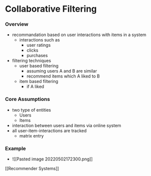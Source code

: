 # Collaborative Filtering
### Overview
+ recommandation based on user interactions with items in a system
	+ interactions such as
		+ user ratings
		+ clicks
		+ purchases
+ filtering techniques
	+ user based filtering
		+ assuming users A and B are similar
		+ recommend items which A liked to B
	+ item based filtering
		+  if A liked 

### Core Assumptions
+ two type of entities
	+ Users
	+ Items
+ interaction between users and items via online system
+ all user-item-interactions are tracked
	+ matrix entry

### Example
+ ![[Pasted image 20220502172300.png]]


[[Recommender Systems]]
